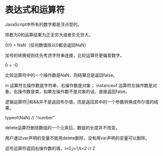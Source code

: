 # 表达式和运算符
JavaScript中所有的数字都是浮点型的。

除数为0的运算结果为正无穷大或者负无穷大。

0/0 = NaN（任何数值除以0都会返回NaN）

加号的转换规则优先考虑字符串连接，比较运算符更偏爱数字。

0 = -0

比较运算符中的一个操作数是NaN，则结果总是返回false。

in 运算符左操作数是字符串，右操作数是对象；
instanceof 运算符左操作数是对象，右操作数是类，如果左操作数不是对象的话，直接返回false。

逻辑运算符||和&&并不是返回布尔值，而是返回其中的一个参数转换成布尔值的结果。

typeof(NaN) // "number"

delete运算符删除数组的一个元素后，数组的长度并不改变。

用户通过var声明的变量不能用delete删除，没有用var声明的变量可以删除。

逗号运算符返回右操作数的值，i=0,j=1,k=2 // 2